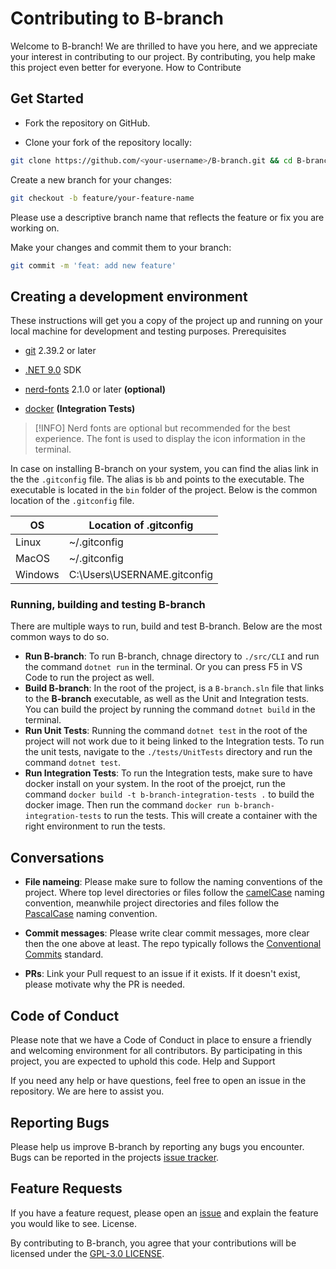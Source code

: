 # Contributing to B-branch

Welcome to B-branch! We are thrilled to have you here, and we appreciate your interest in contributing to our project. By contributing, you help make this project even better for everyone.
How to Contribute

## Get Started

- Fork the repository on GitHub.

- Clone your fork of the repository locally:

```sh
git clone https://github.com/<your-username>/B-branch.git && cd B-branch
```

Create a new branch for your changes:
```sh
git checkout -b feature/your-feature-name
```
Please use a descriptive branch name that reflects the feature or fix you are working on.

Make your changes and commit them to your branch:

```sh
git commit -m 'feat: add new feature'
```

## Creating a development environment

These instructions will get you a copy of the project up and running on your local machine for development and testing purposes.
Prerequisites

- [git](https://git-scm.com/downloads) 2.39.2 or later

- [.NET 9.0](https://dotnet.microsoft.com/en-us/download/dotnet/9.0) SDK

- [nerd-fonts](https://www.nerdfonts.com/font-downloads) 2.1.0 or later **(optional)**

- [docker](https://docs.docker.com/desktop/setup/install/windows-install/) **(Integration Tests)**

> [!INFO]
> Nerd fonts are optional but recommended for the best experience. The font is used to display the icon information in the terminal.

In case on installing B-branch on your system, you can find the alias link in the the `.gitconfig` file. The alias is `bb` and points to the executable. The executable is located in the `bin` folder of the project. Below is the common location of the `.gitconfig` file.

| OS      | Location of .gitconfig       |
| ------- | ---------------------------- |
| Linux   | ~/.gitconfig                 |
| MacOS   | ~/.gitconfig                 |
| Windows | C:\Users\USERNAME\.gitconfig |

### Running, building and testing B-branch
There are multiple ways to run, build and test B-branch. Below are the most common ways to do so.
- **Run B-branch**: To run B-branch, chnage directory to `./src/CLI` and run the command `dotnet run` in the terminal. Or you can press F5 in VS Code to run the project as well.
- **Build B-branch**: In the root of the project, is a `B-branch.sln` file that links to the **B-branch** executable, as well as the Unit and Integration tests. You can build the project by running the command `dotnet build` in the terminal.
- **Run Unit Tests**: Running the command `dotnet test` in the root of the project will not work due to it being linked to the Integration tests. To run the unit tests, navigate to the `./tests/UnitTests` directory and run the command `dotnet test`.
- **Run Integration Tests**: To run the Integration tests, make sure to have docker install on your system. In the root of the proejct, run the command `docker build -t b-branch-integration-tests .` to build the docker image. Then run the command `docker run b-branch-integration-tests` to run the tests. This will create a container with the right environment to run the tests.

## Conversations

- **File nameing**: Please make sure to follow the naming conventions of the project. Where top level directories or files follow the [camelCase](https://en.wikipedia.org/wiki/Camel_case) naming convention, meanwhile project directories and files follow the [PascalCase](https://en.wikipedia.org/wiki/PascalCase) naming convention.

- **Commit messages**: Please write clear commit messages, more clear then the one above at least.
The repo typically follows the [Conventional Commits](https://www.conventionalcommits.org/en/v1.0.0/) standard.

- **PRs**: Link your Pull request to an issue if it exists. If it doesn't exist, please motivate why the PR is needed.

## Code of Conduct

Please note that we have a Code of Conduct in place to ensure a friendly and welcoming environment for all contributors. By participating in this project, you are expected to uphold this code.
Help and Support

If you need any help or have questions, feel free to open an issue in the repository. We are here to assist you.

## Reporting Bugs

Please help us improve B-branch by reporting any bugs you encounter.
Bugs can be reported in the projects [issue tracker](https://github.com/SimonNyvall/B-branch/issues).

## Feature Requests

If you have a feature request, please open an [issue](https://github.com/SimonNyvall/B-branch/issues) and explain the feature you would like to see.
License.

By contributing to B-branch, you agree that your contributions will be licensed under the [GPL-3.0 LICENSE](./LICENSE).